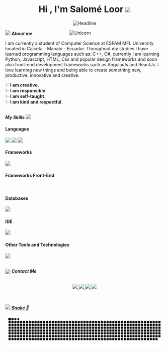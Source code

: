 <h1 align="center"><b>Hi , I'm Salomé Loor </b><img src="https://media.giphy.com/media/hvRJCLFzcasrR4ia7z/giphy.gif" width="35"></h1>


 <div align=center>
        <img src="https://readme-typing-svg.herokuapp.com?color=%236FDA44&size=32&center=true&vCenter=true&width=600&height=50&lines=Hi+It's+a+pleasure+to+have+you+here+%F0%9F%91%8B;I´m+Computer+Science+Student" alt="Headline" />
    </div>

 <img src="https://media.giphy.com/media/ObNTw8Uzwy6KQ/giphy.gif" width="30px">&nbsp;***About me***
 <img align="right" width=300px alt="Unicorn" src="https://c.tenor.com/GN73MKBawZYAAAAi/busy-cute.gif" />

I am currently a student of Computer Science at ESPAM MFL University located in Calceta - Manabí - Ecuador. Throughout my studies I have learned programming languages ​​such as: C++, C#, currently I am learning Python, Javascript, HTML, Css and popular design frameworks and soon also front-end development frameworks such as AngularJs and ReactJs.
I love learning new things and being able to create something new, productive, innovative and creative.

✨ **I am creative.**
<br>
✨ **I am responsible.**
<br>
✨ **I am self-taught.**
<br>
✨ **I am kind and respectful.**
<br>

##

***My Skills*** <img src = "https://media2.giphy.com/media/QssGEmpkyEOhBCb7e1/giphy.gif?cid=ecf05e47a0n3gi1bfqntqmob8g9aid1oyj2wr3ds3mg700bl&rid=giphy.gif" width = 32px> 
<h4> Languages </h4>
<span> 
  <img src="https://img.shields.io/badge/HTML5-E34F26?style=for-the-badge&logo=html5&logoColor=white">
  <img src="https://img.shields.io/badge/CSS3-1572B6?style=for-the-badge&logo=css3&logoColor=white">
  <img src="https://img.shields.io/badge/JavaScript-F7DF1E?style=for-the-badge&logo=javascript&logoColor=black">
</span>

<h4> Frameworks </h4>
<span>
  <img src="https://img.shields.io/badge/Bootstrap-563D7C?style=for-the-badge&logo=bootstrap&logoColor=white">
</span>
<h4> Frameworks Front-End </h4>
<span>
  <img >
</span>

<h4> Databases </h4>
<span>
  <img src="https://img.shields.io/badge/MySQL-00000F?style=for-the-badge&logo=mysql&logoColor=white">
</span>

<h4> IDE </h4>
<span>
<img src="https://img.shields.io/badge/Visual_Studio_Code-0078D4?style=for-the-badge&logo=visual%20studio%20code&logoColor=white">


<h4> Other Tools and Technologies </h4>
<span>
  <img src="https://img.shields.io/badge/Git-F05032?style=for-the-badge&logo=git&logoColor=white">

</span>


##
 <img src="https://media.giphy.com/media/ObNTw8Uzwy6KQ/giphy.gif" width="30px" align="center" >&nbsp;***Contact Me***
<br>
<br>
<div align="center">
 
  <a href ="">
<img src="https://img.shields.io/badge/Facebook-%231877F2.svg?style=for-the-badge&logo=Facebook&logoColor=white">
   
 <a href ="www.linkedin.com/in/salome-loor-717587318">
<img src="https://img.shields.io/badge/linkedin-%230077B5.svg?style=for-the-badge&logo=linkedin&logoColor=white">
  
 <a href ="">
<img src="https://img.shields.io/badge/Telegram-2CA5E0?style=for-the-badge&logo=telegram&logoColor=white">
  
 <a href ="">
<img src="https://img.shields.io/badge/Gmail-D14836?style=for-the-badge&logo=gmail&logoColor=white">
</div>
<br>


## 
<img src="https://media.giphy.com/media/ObNTw8Uzwy6KQ/giphy.gif" width="30px">&nbsp;***Snake 🐍***

  <p align="center">
  <img src="https://github.com/DHANOLA/DHANOLA/raw/output/github-contribution-grid-snake.svg" alt="snake"></center>
</p>



